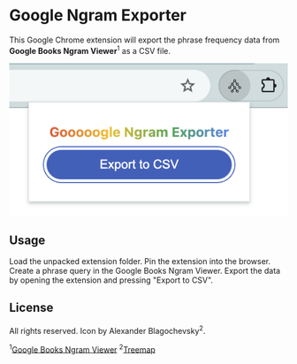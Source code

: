 # Google Ngram Exporter

This Google Chrome extension will export the phrase frequency data from **Google Books Ngram Viewer**<sup>1</sup> as a CSV file.

![Google Ngram Exporter](imgs/csv-exporter-image.png)

## Usage

Load the unpacked extension folder. Pin the extension into the browser. Create a phrase query in the Google Books Ngram Viewer. Export the data by opening the extension and pressing "Export to CSV".

## License

All rights reserved. Icon by Alexander Blagochevsky<sup>2</sup>.

<sup>1</sup>[Google Books Ngram Viewer](https://books.google.com/ngrams/)
<sup>2</sup>[Treemap](https://thenounproject.com/browse/icons/term/treemap/)
